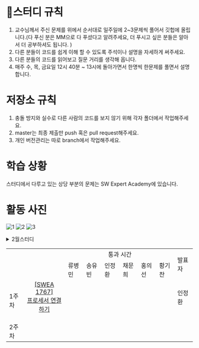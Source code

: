 # 🎯스터디 규칙
1. 교수님께서 주신 문제를 위에서 순서대로 일주일에 2~3문제씩 풀어서 깃헙에 올립니다.(다 푸신 분은 MM으로 다 푸셨다고 알려주세요, 더 푸시고 싶은 분들은 알아서 더 공부하셔도 됩니다. )
2. 다른 분들이 코드를 쉽게 이해 할 수 있도록 주석이나 설명을 자세하게 써주세요.
3. 다른 분들의 코드를 읽어보고 질문 거리를 생각해 옵니다.
4. 매주 수, 목, 금요일 12시 40분 ~ 13시에 돌아가면서 한명씩 한문제를 풀면서 설명합니다.

# 저장소 규칙
1. 충돌 방지와 실수로 다른 사람의 코드를 보지 않기 위해 각자 폴더에서 작업해주세요.
2. master는 최종 제출만 push 혹은 pull request해주세요.
3. 개인 버전관리는 따로 branch에서 작업해주세요.

# 학습 상황
스터디에서 다루고 있는 상당 부분의 문제는 SW Expert Academy에 있습니다.

# 활동 사진
![1](https://user-images.githubusercontent.com/99806622/221754948-18c37d88-9864-4f1d-af6e-58d00cbaed9c.jpg)
![2](https://user-images.githubusercontent.com/99806622/221754949-84a38674-d590-4bb7-9c34-8ad90c138129.jpg)
![3](https://user-images.githubusercontent.com/99806622/221754953-579db712-3e0b-407a-827d-9d527d0e84fa.jpg)



<details>
<summary>2월스터디</summary>
<div markdown="1">       



<table>
<!-- 목차 -->
  <tr>
    <td rowspan="2" colspan="2"></td>
    <td colspan="6" align="center">통과 시간</td>
    <td rowspan="2">발표자</td>
  </tr>

  

<!-- 목차 -->
  <tr>
    <td>류병민</td>
    <td>송유빈</td>
    <td>인정환</td>
    <td>채문희</td>
    <td>홍의선</td>
    <td>황기찬</td>
  </tr>
  
  
  
<!-- 1주차 -->
  <tr>
    <td rowspan="2">1주차</td>
    <td align="center"> <a href="https://swexpertacademy.com/main/code/problem/problemDetail.do?contestProbId=AV4suNtaXFEDFAUf">[SWEA 1767]<br> 프로세서 연결하기</a></td>
    <td align="right">18ms</td>
    <td align="right">94ms</td>
    <td align="right">1,120ms</td>
    <td align="right"></td>
    <td align="right">227ms</td>
    <td align="right">1,272ms</td>
    <td></td>
  </tr>
  <tr>
    <td align="center"> <a href="https://swexpertacademy.com/main/code/problem/problemDetail.do?contestProbId=AV5PoOKKAPIDFAUq">[SWEA 1949]<br> 등산로 조성</a> </td>
    <td align="right">11ms</td>
    <td align="right">12ms</td>
    <td align="right">14ms</td>
    <td align="right">14ms</td>
    <td align="right">7ms</td>
    <td align="right">59ms</td>
    <td></td>
  </tr>
  
  
<!-- 2주차 -->
  <tr>
    <td rowspan="3">2주차</td>
    <td align="center"> <a href="https://swexpertacademy.com/main/code/problem/problemDetail.do?contestProbId=AV5PpFQaAQMDFAUq">[SWEA 1952]<br> 수영장</a></td>
    <td align="right">13ms</td>
    <td align="right">13ms</td>
    <td align="right">75ms</td>
    <td align="right">9ms</td>
    <td align="right">12ms</td>
    <td align="right">13ms</td>
    <td>채문희</td>
  </tr>
  <tr>
    <td align="center"> <a href="https://swexpertacademy.com/main/code/problem/problemDetail.do?contestProbId=AV5PpLlKAQ4DFAUq">[SWEA 1953]<br> 탈주범 검거</a> </td>
    <td align="right">24ms</td>
    <td align="right">19ms</td>
    <td align="right">19ms</td>
    <td align="right">19ms</td>
    <td align="right">18ms</td>
    <td align="right">28ms</td>
    <td>송유빈</td>
  </tr>
  <tr>
    <td align="center"> <a href="https://swexpertacademy.com/main/code/problem/problemDetail.do?contestProbId=AV5V4A46AdIDFAWu">[SWEA 2115] <br>벌꿀채취</a> </td>
    <td align="right">6ms</td>
    <td align="right">27ms</td>
    <td align="right">185 ms</td>
    <td align="right">6ms</td>
    <td align="right">65ms</td>
    <td align="right">100ms</td>
    <td>홍의선</td>
  </tr>
  
<!-- 3주차 -->
  <tr>
    <td rowspan="3">3주차</td>
    <td align="center"> <a href="https://swexpertacademy.com/main/code/problem/problemDetail.do?contestProbId=AV5V61LqAf8DFAWu">[SWEA 2117]<br> 홈 방범 서비스</a></td>
    <td align="right">312ms</td>
    <td align="right">512ms</td>
    <td align="right">284ms</td>
    <td align="right">430ms</td>
    <td align="right">729ms</td>
    <td align="right">290ms</td>
    <td>인정환</td>
  </tr>
  <tr>
    <td align="center"> <a href="https://swexpertacademy.com/main/code/problem/problemDetail.do?contestProbId=AV597vbqAH0DFAVl&">[SWEA 2382]<br> 미생물 격리</a></td>
    <td align="right">3,820ms</td>
    <td align="right">431ms</td>
    <td align="right">1,292 ms</td>
    <td align="right">315ms</td>
    <td align="right">164ms</td>
    <td align="right">425ms</td>
    <td>황기찬</td>
  </tr>
  <tr>
    <td align="center"> <a href="https://swexpertacademy.com/main/code/problem/problemDetail.do?contestProbId=AV5-BEE6AK0DFAVl">[SWEA 2383] <br>점심 식사시간</a> </td>
    <td align="right">19ms</td>
    <td align="right">20ms</td>
    <td align="right">18ms</td>
    <td align="right">13ms</td>
    <td align="right">17ms</td>
    <td align="right">38ms</td>
    <td>류병민</td>
  </tr>
<!-- 4주차 -->
  <tr>
    <td rowspan="3">4주차</td>
    <td align="center"> <a href="https://swexpertacademy.com/main/code/problem/problemDetail.do?contestProbId=AV6c6bgaIuoDFAXy">[SWEA 2477]<br> 차량 정비소</a></td>
    <td align="right">49ms</td>
    <td align="right"></td>
    <td align="right">957ms</td>
    <td align="right"></td>
    <td align="right">23ms</td>
    <td align="right">33ms</td>
    <td>채문희</td>
  </tr>
  <tr>
    <td align="center"> <a href="https://pro.mincoding.co.kr/enterprise/contest/ssafy_9/275/problem/A%ED%98%95_%EA%B8%B0%EC%B6%9C2">[pro] <br>주식 거래</a> </td>
    <td align="right">1ms</td>
    <td align="right">1ms</td>
    <td align="right">1ms</td>
    <td align="right">1ms</td>
    <td align="right">1ms</td>
    <td align="right">1ms</td>
    <td>송유빈</td>
  </tr>
    <tr>
    <td align="center"> <a href="https://pro.mincoding.co.kr/enterprise/contest/ssafy_9/275/problem/A%ED%98%95_%EA%B8%B0%EC%B6%9C3">[pro] <br>지역구 나누기</a> </td>
    <td align="right">2ms</td>
    <td align="right">1ms</td>
    <td align="right">1ms</td>
    <td align="right"></td>
    <td align="right">1ms</td>
    <td align="right">0ms</td>
    <td>홍의선</td>
  </tr>
  </table>
</div>
</details>
  

<table>
<!-- 목차 -->
  <tr>
    <td rowspan="2" colspan="2"></td>
    <td colspan="6" align="center">통과 시간</td>
    <td rowspan="2">발표자</td>
  </tr>

  

<!-- 목차 -->
  <tr>
    <td>류병민</td>
    <td>송유빈</td>
    <td>인정환</td>
    <td>채문희</td>
    <td>홍의선</td>
    <td>황기찬</td>
  </tr>
  
    
<!-- 1주차 -->
  <tr>
    <td rowspan="4">1주차</td>
    <td align="center"> <a href="https://swexpertacademy.com/main/code/problem/problemDetail.do?contestProbId=AV4suNtaXFEDFAUf">[SWEA 1767]<br> 프로세서 연결하기</a>
    <td align="right"></td>
    <td align="right"></td>
    <td align="right"></td>
    <td align="right"></td>
    <td align="right"></td>
    <td align="right"></td>
    <td>인정환</td>
  </tr>
  <tr>
    <td></td>
    <td align="right"></td>
    <td align="right"></td>
    <td align="right"></td>
    <td align="right"></td>
    <td align="right"></td>
    <td align="right"></td>
    <td></td>
  </tr>
    <tr>
    <td></td>
    <td align="right"></td>
    <td align="right"></td>
    <td align="right"></td>
    <td align="right"></td>
    <td align="right"></td>
    <td align="right"></td>
    <td></td>
  </tr> 
    <tr>
    <td></td>
    <td align="right"></td>
    <td align="right"></td>
    <td align="right"></td>
    <td align="right"></td>
    <td align="right"></td>
    <td align="right"></td>
    <td></td>
  </tr>

<!-- 2주차 -->
  <tr>
    <td rowspan="5">2주차</td>
    <td></td>
    <td align="right"></td>
    <td align="right"></td>
    <td align="right"></td>
    <td align="right"></td>
    <td align="right"></td>
    <td align="right"></td>
    <td></td>
  </tr>
  <tr>
    <td></td>
    <td align="right"></td>
    <td align="right"></td>
    <td align="right"></td>
    <td align="right"></td>
    <td align="right"></td>
    <td align="right"></td>
    <td></td>
  </tr>
    <tr>
    <td></td>
    <td align="right"></td>
    <td align="right"></td>
    <td align="right"></td>
    <td align="right"></td>
    <td align="right"></td>
    <td align="right"></td>
    <td></td>
  </tr> 
    <tr>
    <td></td>
    <td align="right"></td>
    <td align="right"></td>
    <td align="right"></td>
    <td align="right"></td>
    <td align="right"></td>
    <td align="right"></td>
    <td></td>
  </tr>
  <tr>
    <td></td>
    <td align="right"></td>
    <td align="right"></td>
    <td align="right"></td>
    <td align="right"></td>
    <td align="right"></td>
    <td align="right"></td>
    <td></td>
  </tr>
 
</table>

